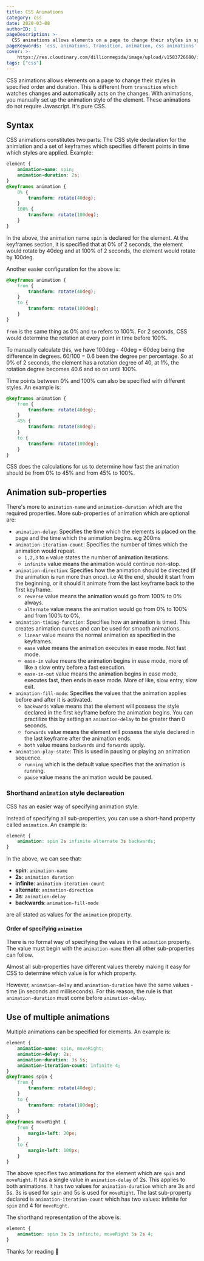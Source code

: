 ```yaml
---
title: CSS Animations
category: css
date: 2020-03-08
authorID: 1
pageDescription: >-
  CSS animations allows elements on a page to change their styles in specified order and duration. It constitutes two parts which are the animation declaration and keyframes which controls specific points in time with specified styles.
pageKeywords: 'css, animations, transition, animation, css animations'
cover: >-
    https://res.cloudinary.com/dillionmegida/image/upload/v1583726680/images/thewebfor5/pankaj-patel-SXihyA4oEJs-unsplash_bghm1v.jpg
tags: ["css"]
---
```


CSS animations allows elements on a page to change their styles in specified order and duration. This is different from `transition` which watches changes and automatically acts on the changes. With animations, you manually set up the animation style of the element. These animations do not require Javascript. It's pure CSS.

## Syntax

CSS animations constitutes two parts: The CSS style declaration for the animiation and a set of keyframes which specifies different points in time which styles are applied. Example:

```css
element {
    animation-name: spin;
    animation-duration: 2s;
}
@keyframes animation {
    0% {
        transform: rotate(40deg);
    }
    100% {
        transform: rotate(100deg);
    }
}
```

In the above, the animation name `spin` is declared for the element. At the keyframes section, it is specified that at 0% of 2 seconds, the element would rotate by 40deg and at 100% of 2 seconds, the element would rotate by 100deg.

Another easier configuration for the above is:

```css
@keyframes animation {
    from {
        transform: rotate(40deg);
    }
    to {
        transform: rotate(100deg);
    }
}
```

`from` is the same thing as 0% and `to` refers to 100%. For 2 seconds, CSS would determine the rotation at every point in time before 100%.

To manually calculate this, we have 100deg - 40deg = 60deg being the difference in degrees. 60/100 = 0.6 been the degree per percentage. So at 0% of 2 seconds, the element has a rotation degree of 40, at 1%, the rotation degree becomes 40.6 and so on until 100%.

Time points between 0% and 100% can also be specified with different styles. An example is:

```css
@keyframes animation {
    from {
        transform: rotate(40deg);
    }
    45% {
        transform: rotate(80deg);
    }
    to {
        transform: rotate(100deg);
    }
}
```

CSS does the calculations for us to determine how fast the animation should be from 0% to 45% and from 45% to 100%.

## Animation sub-properties

There's more to `animation-name` and `animation-duration` which are the required properties. More sub-properties of animation which are optional are:

- `animation-delay`: Specifies the time which the elements is placed on the page and the time which the animation begins. e.g 200ms
- `animation-iteration-count`: Specifies the number of times which the animation would repeat.
  - `1,2,3` to `n` value states the number of animation iterations.
  - `infinite` value means the animation would continue non-stop.
- `animation-direction`: Specifies how the animation should be directed (if the animation is run more than once). i.e At the end, should it start from the beginning, or it should it animate from the last keyframe back to the first keyframe.
  - `reverse` value means the animation would go from 100% to 0% always.
  - `alternate` value means the animation would go from 0% to 100% and from 100% to 0%,
- `animation-timing-function`: Specifies how an animation is timed. This creates animation curves and can be used for smooth animations.
  - `linear` value means the normal animation as specified in the keyframes.
  - `ease` value means the animation executes in ease mode. Not fast mode.
  - `ease-in` value means the animation begins in ease mode, more of like a slow entry before a fast execution.
  - `ease-in-out` value means the animation begins in ease mode, executes fast, then ends in ease mode. More of like, slow entry, slow exit.
- `animation-fill-mode`: Specifies the values that the animation applies before and after it is activated.
  - `backwards` value means that the element will possess the style declared in the first keyframe before the animation begins. You can practilize this by setting an `animation-delay` to be greater than 0 seconds.
  - `forwards` value means the element will possess the style declared in the last keyframe after the animation ends.
  - `both` value means `backwards` and `forwards` apply.
- `animation-play-state`: This is used in pausing or playing an animation sequence.
  - `running` which is the default value specifies that the animation is running.
  - `pause` value means the animation would be paused.

### Shorthand `animation` style declareation

CSS has an easier way of specifying animation style.

Instead of specifying all sub-properties, you can use a short-hand property called `animation`. An example is:

```css
element {
    animation: spin 2s infinite alternate 3s backwards;
}
```

In the above, we can see that:

- **spin**: `animation-name`
- **2s**: `animation duration`
- **infinite**: `animation-iteration-count`
- **alternate**: `animation-direction`
- **3s**: `animation-delay`
- **backwards**: `animation-fill-mode`

are all stated as values for the `animation` property.

#### Order of specifying `animation`

There is no formal way of specifying the values in the `animation` property. The value must begin with the `animation-name` then all other sub-properties can follow.

Almost all sub-properties have different values thereby making it easy for CSS to determine which value is for which property.

However, `animation-delay` and `animation-duration` have the same values - time (in seconds and milliseconds). For this reason, the rule is that `animation-duration` must come before `animation-delay`.

## Use of multiple animations

Multiple animations can be specified for elements. An example is:

```css
element {
    animation-name: spin, moveRight;
    animation-delay: 2s;
    animation-duration: 3s 5s;
    animation-iteration-count: infinite 4;
}
@keyframes spin {
    from {
        transform: rotate(40deg);
    }
    to {
        transform: rotate(100deg);
    }
}
@keyframes moveRight {
    from {
        margin-left: 20px;
    }
    to {
        margin-left: 100px;
    }
}
```

The above specifies two animations for the element which are `spin` and `moveRight`. It has a single value in `animation-delay` of 2s. This applies to both animations. It has two values for `animation-duration` which are 3s and 5s. 3s is used for `spin` and 5s is used for `moveRight`. The last sub-property declared is `animation-iteration-count` which has two values: infinite for `spin` and 4 for `moveRight`.

The shorthand representation of the above is:

```css
element {
    animation: spin 3s 2s infinite, moveRight 5s 2s 4;
}
```

Thanks for reading 💛